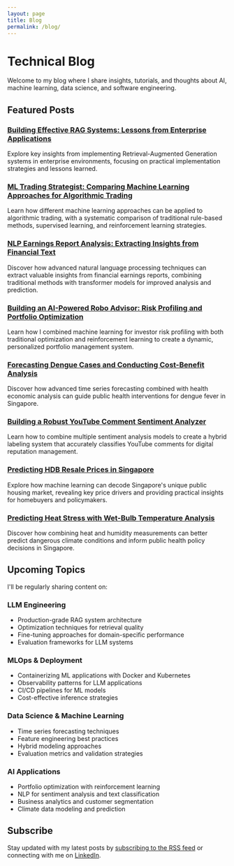 ```yaml
---
layout: page
title: Blog
permalink: /blog/
---
```


# Technical Blog

Welcome to my blog where I share insights, tutorials, and thoughts about AI, machine learning, data science, and software engineering.

## Featured Posts

### [Building Effective RAG Systems: Lessons from Enterprise Applications](/ai/nlp/rag/2025/05/12/building-effective-rag-systems.html)

Explore key insights from implementing Retrieval-Augmented Generation systems in enterprise environments, focusing on practical implementation strategies and lessons learned.

### [ML Trading Strategist: Comparing Machine Learning Approaches for Algorithmic Trading](/ai/finance/machine-learning/reinforcement-learning/2025/05/12/ml-trading-strategist-comparing-learning-approaches.html)

Learn how different machine learning approaches can be applied to algorithmic trading, with a systematic comparison of traditional rule-based methods, supervised learning, and reinforcement learning strategies.

### [NLP Earnings Report Analysis: Extracting Insights from Financial Text](/nlp/finance/machine-learning/data-science/2025/05/09/nlp-earnings-report-analysis.html)

Discover how advanced natural language processing techniques can extract valuable insights from financial earnings reports, combining traditional methods with transformer models for improved analysis and prediction.

### [Building an AI-Powered Robo Advisor: Risk Profiling and Portfolio Optimization](/ai/finance/machine-learning/reinforcement-learning/2023/10/25/robo-advisor-risk-profiling-portfolio-optimization.html)

Learn how I combined machine learning for investor risk profiling with both traditional optimization and reinforcement learning to create a dynamic, personalized portfolio management system.

### [Forecasting Dengue Cases and Conducting Cost-Benefit Analysis](/time-series/public-health/economics/2023/08/15/forecasting-dengue-cases-and-cost-benefit-analysis.html)

Discover how advanced time series forecasting combined with health economic analysis can guide public health interventions for dengue fever in Singapore.

### [Building a Robust YouTube Comment Sentiment Analyzer](/nlp/machine-learning/sentiment-analysis/2023/07/10/building-youtube-comment-sentiment-analyzer.html)

Learn how to combine multiple sentiment analysis models to create a hybrid labeling system that accurately classifies YouTube comments for digital reputation management.

### [Predicting HDB Resale Prices in Singapore](/data-science/machine-learning/real-estate/2023/06/18/predicting-hdb-resale-prices.html)

Explore how machine learning can decode Singapore's unique public housing market, revealing key price drivers and providing practical insights for homebuyers and policymakers.

### [Predicting Heat Stress with Wet-Bulb Temperature Analysis](/data-science/climate/public-health/2023/05/15/predicting-heat-stress-with-wet-bulb-temperature.html)

Discover how combining heat and humidity measurements can better predict dangerous climate conditions and inform public health policy decisions in Singapore.

## Upcoming Topics

I'll be regularly sharing content on:

### LLM Engineering
- Production-grade RAG system architecture
- Optimization techniques for retrieval quality
- Fine-tuning approaches for domain-specific performance
- Evaluation frameworks for LLM systems

### MLOps & Deployment
- Containerizing ML applications with Docker and Kubernetes
- Observability patterns for LLM applications
- CI/CD pipelines for ML models
- Cost-effective inference strategies

### Data Science & Machine Learning
- Time series forecasting techniques
- Feature engineering best practices
- Hybrid modeling approaches
- Evaluation metrics and validation strategies

### AI Applications
- Portfolio optimization with reinforcement learning
- NLP for sentiment analysis and text classification
- Business analytics and customer segmentation
- Climate data modeling and prediction

## Subscribe

Stay updated with my latest posts by [subscribing to the RSS feed](/feed.xml) or connecting with me on [LinkedIn](https://www.linkedin.com/in/wes-lee/).
